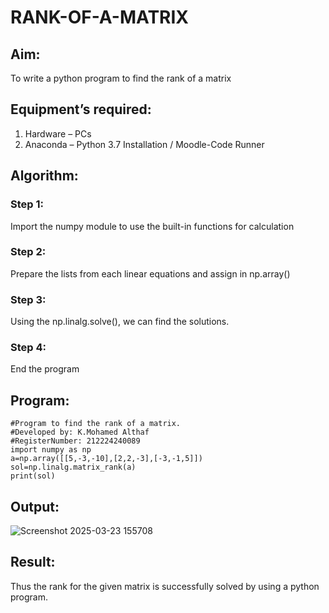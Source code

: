 # RANK-OF-A-MATRIX
## Aim:
To write a python program to find the rank of a matrix
## Equipment’s required:
1. 	Hardware – PCs
2. 	Anaconda – Python 3.7 Installation / Moodle-Code Runner
## Algorithm:
### Step 1: 
Import the numpy module to use the built-in functions for calculation
### Step 2: 
Prepare the lists from each linear equations and assign in np.array()
### Step 3: 
Using the np.linalg.solve(), we can find the solutions.
### Step 4: 
End the program
## Program:

```
#Program to find the rank of a matrix.
#Developed by: K.Mohamed Althaf
#RegisterNumber: 212224240089
import numpy as np
a=np.array([[5,-3,-10],[2,2,-3],[-3,-1,5]])
sol=np.linalg.matrix_rank(a)
print(sol)
```

## Output:

![Screenshot 2025-03-23 155708](https://github.com/user-attachments/assets/d81b485e-4da1-4f92-8647-119504463684)


## Result:
Thus the rank for the given matrix is successfully solved by  using a python program.

